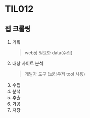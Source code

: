 # TIL012

## 웹 크롤링
1. 기획
   > web상 필요한 data(수집)
2. 대상 사이트 분석
   > 개발자 도구 (브라우저 tool 사용)
3. 수집
4. 분석
5. 추출
6. 가공
7. 저장